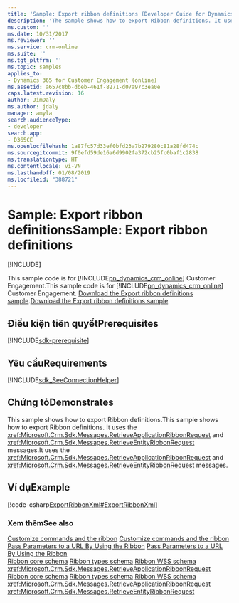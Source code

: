 ```yaml
---
title: 'Sample: Export ribbon definitions (Developer Guide for Dynamics 365 for Customer Engagement) | MicrosoftDocs'
description: 'The sample shows how to export Ribbon definitions. It uses the RetrieveApplicationRibbonRequest and RetrieveEntityRibbonRequest messages. '
ms.custom: ''
ms.date: 10/31/2017
ms.reviewer: ''
ms.service: crm-online
ms.suite: ''
ms.tgt_pltfrm: ''
ms.topic: samples
applies_to:
- Dynamics 365 for Customer Engagement (online)
ms.assetid: a657c8bb-dbeb-461f-8271-d07a97c3ea0e
caps.latest.revision: 16
author: JimDaly
ms.author: jdaly
manager: amyla
search.audienceType:
- developer
search.app:
- D365CE
ms.openlocfilehash: 1a87fc57d33ef0bfd23a7b279280c81a28fd474c
ms.sourcegitcommit: 9f0efd59de16a6d9902fa372cb25fc0baf1c2838
ms.translationtype: HT
ms.contentlocale: vi-VN
ms.lasthandoff: 01/08/2019
ms.locfileid: "388721"
---
```

# <a name="sample-export-ribbon-definitions"></a><span data-ttu-id="d3532-104">Sample: Export ribbon definitions</span><span class="sxs-lookup"><span data-stu-id="d3532-104">Sample: Export ribbon definitions</span></span>

[!INCLUDE[](../../includes/cc_applies_to_update_9_0_0.md)]

<span data-ttu-id="d3532-105">This sample code is for [!INCLUDE[pn_dynamics_crm_online](../../includes/pn-dynamics-crm-online.md)] Customer Engagement.</span><span class="sxs-lookup"><span data-stu-id="d3532-105">This sample code is for [!INCLUDE[pn_dynamics_crm_online](../../includes/pn-dynamics-crm-online.md)] Customer Engagement.</span></span> <span data-ttu-id="d3532-106">[Download the Export ribbon definitions sample](https://code.msdn.microsoft.com/Export-ribbon-definitions-df97a4cb).</span><span class="sxs-lookup"><span data-stu-id="d3532-106">[Download the Export ribbon definitions sample](https://code.msdn.microsoft.com/Export-ribbon-definitions-df97a4cb).</span></span>

## <a name="prerequisites"></a><span data-ttu-id="d3532-107">Điều kiện tiên quyết</span><span class="sxs-lookup"><span data-stu-id="d3532-107">Prerequisites</span></span>
[!INCLUDE[sdk-prerequisite](../../includes/sdk-prerequisite.md)]
  
## <a name="requirements"></a><span data-ttu-id="d3532-108">Yêu cầu</span><span class="sxs-lookup"><span data-stu-id="d3532-108">Requirements</span></span>  
[!INCLUDE[sdk_SeeConnectionHelper](../../includes/sdk-seeconnectionhelper.md)]
  
## <a name="demonstrates"></a><span data-ttu-id="d3532-109">Chứng tỏ</span><span class="sxs-lookup"><span data-stu-id="d3532-109">Demonstrates</span></span>  
 <span data-ttu-id="d3532-110">This sample shows how to export Ribbon definitions.</span><span class="sxs-lookup"><span data-stu-id="d3532-110">This sample shows how to export Ribbon definitions.</span></span> <span data-ttu-id="d3532-111">It uses the <xref:Microsoft.Crm.Sdk.Messages.RetrieveApplicationRibbonRequest> and <xref:Microsoft.Crm.Sdk.Messages.RetrieveEntityRibbonRequest> messages.</span><span class="sxs-lookup"><span data-stu-id="d3532-111">It uses the <xref:Microsoft.Crm.Sdk.Messages.RetrieveApplicationRibbonRequest> and <xref:Microsoft.Crm.Sdk.Messages.RetrieveEntityRibbonRequest> messages.</span></span>  
  
## <a name="example"></a><span data-ttu-id="d3532-112">Ví dụ</span><span class="sxs-lookup"><span data-stu-id="d3532-112">Example</span></span>  
 [!code-csharp[ExportRibbonXml#ExportRibbonXml](../../snippets/csharp/CRMV8/exportribbonxml/cs/exportribbonxml.cs#exportribbonxml)]  
  
### <a name="see-also"></a><span data-ttu-id="d3532-113">Xem thêm</span><span class="sxs-lookup"><span data-stu-id="d3532-113">See also</span></span>  
 <span data-ttu-id="d3532-114">[Customize commands and the ribbon](customize-commands-ribbon.md) </span><span class="sxs-lookup"><span data-stu-id="d3532-114">[Customize commands and the ribbon](customize-commands-ribbon.md) </span></span>  
 <span data-ttu-id="d3532-115">[Pass Parameters to a URL By Using the Ribbon](pass-parameters-url-by-using-ribbon.md) </span><span class="sxs-lookup"><span data-stu-id="d3532-115">[Pass Parameters to a URL By Using the Ribbon](pass-parameters-url-by-using-ribbon.md) </span></span>  
 <span data-ttu-id="d3532-116">[Ribbon core schema](ribbon-core-schema.md) [Ribbon types schema](ribbon-types-schema.md) [Ribbon WSS schema](ribbon-wss-schema.md) <xref:Microsoft.Crm.Sdk.Messages.RetrieveApplicationRibbonRequest> </span><span class="sxs-lookup"><span data-stu-id="d3532-116">[Ribbon core schema](ribbon-core-schema.md) [Ribbon types schema](ribbon-types-schema.md) [Ribbon WSS schema](ribbon-wss-schema.md) <xref:Microsoft.Crm.Sdk.Messages.RetrieveApplicationRibbonRequest> </span></span>  
 <xref:Microsoft.Crm.Sdk.Messages.RetrieveEntityRibbonRequest>
